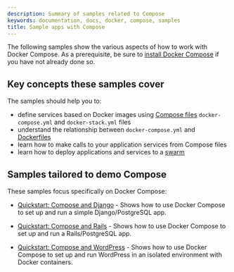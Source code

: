```yaml
---
description: Summary of samples related to Compose
keywords: documentation, docs, docker, compose, samples
title: Sample apps with Compose
---
```


The following samples show the various aspects of how to work with Docker
Compose. As a prerequisite, be sure to [install Docker Compose](/compose/install.md)
if you have not already done so.

## Key concepts these samples cover

The samples should help you to:

- define services based on Docker images using
  [Compose files](/compose/compose-file/index.md) `docker-compose.yml` and
  `docker-stack.yml` files
- understand the relationship between `docker-compose.yml` and
  [Dockerfiles](/engine/reference/builder/)
- learn how to make calls to your application services from Compose files
- learn how to deploy applications and services to a [swarm](/engine/swarm/index.md)

## Samples tailored to demo Compose

These samples focus specifically on Docker Compose:

- [Quickstart: Compose and Django](/compose/django.md) - Shows how to use Docker Compose to set up and run a simple Django/PostgreSQL app.

- [Quickstart: Compose and Rails](/compose/rails.md) - Shows how to use
Docker Compose to set up and run a Rails/PostgreSQL app.

- [Quickstart: Compose and WordPress](/compose/wordpress.md) - Shows how to
use Docker Compose to set up and run WordPress in an isolated environment
with Docker containers.
